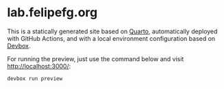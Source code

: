 # lab.felipefg.org

This is a statically generated site based on [Quarto](https://quarto.org), automatically deployed with GitHub Actions, and with a local environment configuration based on [Devbox](https://www.jetify.com/docs/devbox/).

For running the preview, just use the command below and visit [http://localhost:3000/](http://localhost:3000/):

```bash
devbox run preview
```
